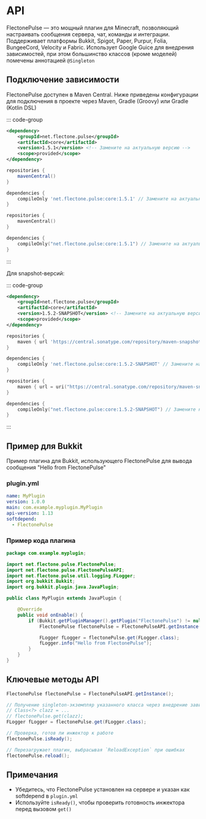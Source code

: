 # API

FlectonePulse — это мощный плагин для Minecraft, позволяющий настраивать сообщения сервера, чат, команды и интеграции. Поддерживает платформы Bukkit, Spigot, Paper, Purpur, Folia, BungeeCord, Velocity и Fabric. Использует Google Guice для внедрения зависимостей, при этом большинство классов (кроме моделей) помечены аннотацией `@Singleton`

## Подключение зависимости

FlectonePulse доступен в Maven Central. Ниже приведены конфигурации для подключения в проекте через Maven, Gradle (Groovy) или Gradle (Kotlin DSL)

::: code-group

```xml
<dependency>
    <groupId>net.flectone.pulse</groupId>
    <artifactId>core</artifactId>
    <version>1.5.1</version> <!-- Замените на актуальную версию -->
    <scope>provided</scope>
</dependency>
```

```groovy
repositories {
    mavenCentral()
}

dependencies {
    compileOnly 'net.flectone.pulse:core:1.5.1' // Замените на актуальную версию
}
```

```kotlin
repositories {
    mavenCentral()
}

dependencies {
    compileOnly("net.flectone.pulse:core:1.5.1") // Замените на актуальную версию
}
```

:::

Для snapshot-версий:

::: code-group

```xml
<dependency>
    <groupId>net.flectone.pulse</groupId>
    <artifactId>core</artifactId>
    <version>1.5.2-SNAPSHOT</version> <!-- Замените на актуальную версию -->
    <scope>provided</scope>
</dependency>
```

```groovy
repositories {
    maven { url 'https://central.sonatype.com/repository/maven-snapshots/' }
}

dependencies {
    compileOnly 'net.flectone.pulse:core:1.5.2-SNAPSHOT' // Замените на актуальную версию
}
```

```kotlin
repositories {
    maven { url = uri("https://central.sonatype.com/repository/maven-snapshots/") }
}

dependencies {
    compileOnly("net.flectone.pulse:core:1.5.2-SNAPSHOT") // Замените на актуальную версию
}
```

:::

## Пример для Bukkit

Пример плагина для Bukkit, использующего FlectonePulse для вывода сообщения "Hello from FlectonePulse"

### plugin.yml
```yaml
name: MyPlugin
version: 1.0.0
main: com.example.myplugin.MyPlugin
api-version: 1.13
softdepend:
  - FlectonePulse
```

### Пример кода плагина
```java
package com.example.myplugin;

import net.flectone.pulse.FlectonePulse;
import net.flectone.pulse.FlectonePulseAPI;
import net.flectone.pulse.util.logging.FLogger;
import org.bukkit.Bukkit;
import org.bukkit.plugin.java.JavaPlugin;

public class MyPlugin extends JavaPlugin {

    @Override
    public void onEnable() {
        if (Bukkit.getPluginManager().getPlugin("FlectonePulse") != null) {
            FlectonePulse flectonePulse = FlectonePulseAPI.getInstance();

            FLogger fLogger = flectonePulse.get(FLogger.class);
            fLogger.info("Hello from FlectonePulse");
        }
    }
}
```

## Ключевые методы API

```java
FlectonePulse flectonePulse = FlectonePulseAPI.getInstance();

// Получение singleton-экземпляр указанного класса через внедрение зависимостей Guice
// Class<?> clazz = ...
// flectonePulse.get(clazz);
FLogger fLogger = flectonePulse.get(FLogger.class);

// Проверка, готов ли инжектор к работе
flectonePulse.isReady();

// Перезагружает плагин, выбрасывая `ReloadException` при ошибках
flectonePulse.reload();
```

## Примечания

- Убедитесь, что FlectonePulse установлен на сервере и указан как softdepend в `plugin.yml`
- Используйте `isReady()`, чтобы проверить готовность инжектора перед вызовом `get()`